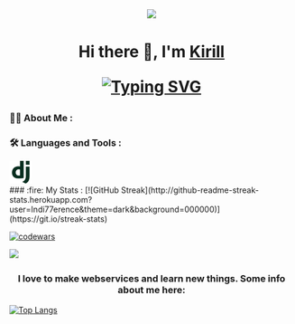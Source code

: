 <div id="header" align="center">
  <img src="https://media.giphy.com/media/M9gbBd9nbDrOTu1Mqx/giphy.gif" width="100"/>
</div>
<h1 align="center">Hi there 👋, I'm <a href="https://daniilshat.ru/" target="_blank">Kirill</a>
  
[![Typing SVG](https://readme-typing-svg.herokuapp.com?color=%2336BCF7&lines=I+am+beginner+Python+developer+:в)](https://git.io/typing-svg)

### :woman_technologist: About Me :
### :hammer_and_wrench: Languages and Tools :
<div>
  <img src="https://github.com/devicons/devicon/blob/master/icons/django/django-plain.svg" title="Git" **alt="Git" width="40" height="40"/>
</div>
### :fire: My Stats :
[![GitHub Streak](http://github-readme-streak-stats.herokuapp.com?user=Indi77erence&theme=dark&background=000000)](https://git.io/streak-stats)


[![codewars](https://www.codewars.com/users/Indi77erence/badges/small)](https://www.codewars.com/users/Indi77erence)

![](https://komarev.com/ghpvc/?username=Indi77erence)

<h3 align="center">I love to make webservices and learn new things. Some info about me here:</h3>

[![Top Langs](https://github-readme-stats.vercel.app/api/top-langs/?username=Indi77erence&layout=compact)](https://github.com/anuraghazra/github-readme-stats)
